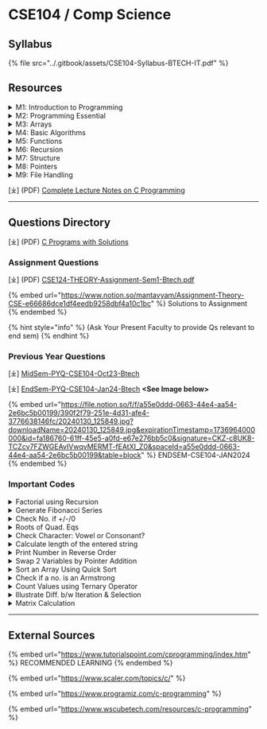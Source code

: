 # CSE104 / Comp Science

## Syllabus

{% file src="../.gitbook/assets/CSE104-Syllabus-BTECH-IT.pdf" %}

## Resources

<details>

<summary>M1: Introduction to Programming</summary>

\[🌐] [C - Overview](https://www.tutorialspoint.com/cprogramming/c_overview.htm)

\[🌐] [C - Features](https://www.tutorialspoint.com/cprogramming/c_features.htm)

\[🌐] [C - History](https://www.tutorialspoint.com/cprogramming/c_history.htm)

\[🌐] [C - Environment Setup](https://www.tutorialspoint.com/cprogramming/c_environment_setup.htm)

\[🌐] [C - Program Structure](https://www.tutorialspoint.com/cprogramming/c_program_structure.htm)

\[🌐] [C - Hello World](https://www.tutorialspoint.com/cprogramming/c_hello_world.htm)

\[🌐] [C - Compilation Process](https://www.tutorialspoint.com/cprogramming/c_compilation_process.htm)

\[🌐] [C - Comments](https://www.tutorialspoint.com/cprogramming/c_comments.htm)

\[🌐] [C - Tokens](https://www.tutorialspoint.com/cprogramming/c_tokens.htm)

\[🌐] [C - Keywords](https://www.tutorialspoint.com/cprogramming/c_keywords.htm)

\[🌐] [C - Identifiers](https://www.tutorialspoint.com/cprogramming/c_identifiers.htm)

\[🌐] [C - User Input](https://www.tutorialspoint.com/cprogramming/c_user_input.htm)

\[🌐] [C - Preprocessors](https://www.tutorialspoint.com/cprogramming/c_preprocessors.htm)

\[🌐] [C - Header Files](https://www.tutorialspoint.com/cprogramming/c_header_files.htm)

\[🌐] [C - Basic Syntax](https://www.tutorialspoint.com/cprogramming/c_basic_syntax.htm)

\[🌐] [C - Data Types](https://www.tutorialspoint.com/cprogramming/c_data_types.htm)

\[🌐] [C - Variables](https://www.tutorialspoint.com/cprogramming/c_variables.htm)

\[🌐] [C - Integer Promotions](https://www.tutorialspoint.com/cprogramming/c_integer_promotions.htm)

\[🌐] [C - Type Conversion](https://www.tutorialspoint.com/cprogramming/c_type_conversion.htm)

\[🌐] [C - Type Casting](https://www.tutorialspoint.com/cprogramming/c_type_casting.htm)

\[🌐] [C - Booleans](https://www.tutorialspoint.com/cprogramming/c_booleans.htm)

\[🌐] [C - Constants](https://www.tutorialspoint.com/cprogramming/c_constants.htm)

\[🌐] [C - Literals](https://www.tutorialspoint.com/cprogramming/c_literals.htm)

\[🌐] [C - Escape sequences](https://www.tutorialspoint.com/cprogramming/c_escape_sequences.htm)

\[🌐] [C - Format Specifiers](https://www.tutorialspoint.com/cprogramming/c_format_specifiers.htm)

\[🌐] [C - Memory Management](https://www.tutorialspoint.com/cprogramming/c_memory_management.htm)

\[🌐] [C - Memory Address](https://www.tutorialspoint.com/cprogramming/c_memory_address.htm)

\[🌐] [C - Storage Classes](https://www.tutorialspoint.com/cprogramming/c_storage_classes.htm)

\[🌐] [C - Error Handling](https://www.tutorialspoint.com/cprogramming/c_error_handling.htm)

</details>

<details>

<summary>M2: Programming Essential</summary>

\[🌐] [C - Operators](https://www.tutorialspoint.com/cprogramming/c_operators.htm)

\[🌐] [C - Arithmetic Operators](https://www.tutorialspoint.com/cprogramming/c_arithmetic_operators.htm)

\[🌐] [C - Relational Operators](https://www.tutorialspoint.com/cprogramming/c_relational_operators.htm)

\[🌐] [C - Logical Operators](https://www.tutorialspoint.com/cprogramming/c_logical_operators.htm)

\[🌐] [C - Bitwise Operators](https://www.tutorialspoint.com/cprogramming/c_bitwise_operators.htm)

\[🌐] [C - Assignment Operators](https://www.tutorialspoint.com/cprogramming/c_assignment_operators.htm)

\[🌐] [C - Unary Operators](https://www.tutorialspoint.com/cprogramming/c_unary_operators.htm)

\[🌐] [C - Increment and Decrement Operators](https://www.tutorialspoint.com/cprogramming/c_increment_and_decrement_operators.htm)

\[🌐] [C - Ternary Operator](https://www.tutorialspoint.com/cprogramming/c_ternary_operator.htm)

\[🌐] [C - sizeof Operator](https://www.tutorialspoint.com/cprogramming/c_sizeof_operator.htm)

\[🌐] [C - Operator Precedence](https://www.tutorialspoint.com/cprogramming/c_operators_precedence.htm)

\[🌐] [C - Misc Operators](https://www.tutorialspoint.com/cprogramming/c_misc_operators.htm)

\[🌐] [C - Decision Making](https://www.tutorialspoint.com/cprogramming/c_decision_making.htm)

\[🌐] [C - if statement](https://www.tutorialspoint.com/cprogramming/if_statement_in_c.htm)

\[🌐] [C - if...else statement](https://www.tutorialspoint.com/cprogramming/if_else_statement_in_c.htm)

\[🌐] [C - nested if statements](https://www.tutorialspoint.com/cprogramming/nested_if_statements_in_c.htm)

\[🌐] [C - switch statement](https://www.tutorialspoint.com/cprogramming/switch_statement_in_c.htm)

\[🌐] [C - Loops](https://www.tutorialspoint.com/cprogramming/c_loops.htm)

\[🌐] [C - While loop](https://www.tutorialspoint.com/cprogramming/c_while_loop.htm)

\[🌐] [C - For loop](https://www.tutorialspoint.com/cprogramming/c_for_loop.htm)

\[🌐] [C - Do...while loop](https://www.tutorialspoint.com/cprogramming/c_do_while_loop.htm)

\[🌐] [C - Nested loop](https://www.tutorialspoint.com/cprogramming/c_nested_loops.htm)

\[🌐] [C - Infinite loop](https://www.tutorialspoint.com/cprogramming/c_infinite_loop.htm)

\[🌐] [C - Break Statement](https://www.tutorialspoint.com/cprogramming/c_break_statement.htm)

\[🌐] [C - Continue Statement](https://www.tutorialspoint.com/cprogramming/c_continue_statement.htm)

\[🌐] [C - goto Statement](https://www.tutorialspoint.com/cprogramming/c_goto_statement.htm)

</details>

<details>

<summary>M3: Arrays</summary>

\[🌐] [C - Arrays](https://www.tutorialspoint.com/cprogramming/c_arrays.htm)

\[🌐] [C - Properties of Array](https://www.tutorialspoint.com/cprogramming/c_properties_of_array.htm)

\[🌐] [C - Multi-Dimensional Arrays](https://www.tutorialspoint.com/cprogramming/c_multi_dimensional_arrays.htm)

\[🌐] [C - Passing Arrays to Function](https://www.tutorialspoint.com/cprogramming/c_passing_arrays_to_functions.htm)

\[🌐] [C - Return Array from Function](https://www.tutorialspoint.com/cprogramming/c_return_arrays_from_function.htm)

\[🌐] [C - Variable Length Arrays](https://www.tutorialspoint.com/cprogramming/c_variable_length_arrays.htm)

</details>

<details>

<summary>M4: Basic Algorithms</summary>

\[🌐] [C - Searching Algorithms](https://www.tutorialspoint.com/data_structures_algorithms/searching_algorithms.htm)

\[🌐] [C - Linear Search Algorithm](https://www.tutorialspoint.com/data_structures_algorithms/linear_search_algorithm.htm)

\[🌐] [C - Binary Search Algorithm](https://www.tutorialspoint.com/data_structures_algorithms/binary_search_algorithm.htm)

\[🌐] [C - Sorting Algorithms](https://www.tutorialspoint.com/data_structures_algorithms/sorting_algorithms.htm)

</details>

<details>

<summary>M5: Functions</summary>

\[🌐] [C - Functions](https://www.tutorialspoint.com/cprogramming/c_functions.htm)

\[🌐] [C - Main Function](https://www.tutorialspoint.com/cprogramming/c_main_function.htm)

\[🌐] [C - Function call by Value](https://www.tutorialspoint.com/cprogramming/c_function_call_by_value.htm)

\[🌐] [C - Function call by reference](https://www.tutorialspoint.com/cprogramming/c_function_call_by_reference.htm)

\[🌐] [C - Nested Functions](https://www.tutorialspoint.com/cprogramming/c_nested_functions.htm)

\[🌐] [C - User-Defined Functions](https://www.tutorialspoint.com/cprogramming/c_user_defined_functions.htm)

\[🌐] [C - Callback Function](https://www.tutorialspoint.com/cprogramming/c_callback_function.htm)

\[🌐] [C - Return Statement](https://www.tutorialspoint.com/cprogramming/c_return_statement.htm)

</details>

<details>

<summary>M6: Recursion</summary>

\[🌐] [C - Recursion](https://www.tutorialspoint.com/cprogramming/c_recursion.htm)

</details>

<details>

<summary>M7: Structure</summary>

\[🌐] [C - Structures](https://www.tutorialspoint.com/cprogramming/c_structures.htm)

\[🌐] [C - Unions](https://www.tutorialspoint.com/cprogramming/c_unions.htm)

\[🌐] [C - Enumeration (or enum)](https://www.tutorialspoint.com/cprogramming/c_enumeration_or_enum.htm)

\[🌐] [C - Typedef](https://www.tutorialspoint.com/cprogramming/c_typedef.htm)

</details>

<details>

<summary>M8: Pointers</summary>

\[🌐] [C - Pointers](https://www.tutorialspoint.com/cprogramming/c_pointers.htm)

\[🌐] [C - Pointer Arithmetics](https://www.tutorialspoint.com/cprogramming/c_pointer_arithmetic.htm)

\[🌐] [C - Dereference Pointer](https://www.tutorialspoint.com/cprogramming/c_dereference_pointer.htm)

\[🌐] [C - NULL Pointer](https://www.tutorialspoint.com/cprogramming/c_null_pointer.htm)

\[🌐] [C - Pointer to Pointer](https://www.tutorialspoint.com/cprogramming/c_pointer_to_pointer.htm)

\[🌐] [C - Pointer to an Array](https://www.tutorialspoint.com/cprogramming/c_pointer_to_an_array.htm)

\[🌐] [C - Pointers to Structures](https://www.tutorialspoint.com/cprogramming/c_pointers_to_structures.htm)

\[🌐] [C - Function Pointers](https://www.tutorialspoint.com/cprogramming/c_function_pointers.htm)

\[🌐] [C - Passing Pointers to Functions](https://www.tutorialspoint.com/cprogramming/c_passing_pointers_to_functions.htm)

\[🌐] [C - Return Pointer from Functions](https://www.tutorialspoint.com/cprogramming/c_return_pointer_from_functions.htm)

</details>

<details>

<summary>M9: File Handling</summary>

\[🌐] [C - Input & Output](https://www.tutorialspoint.com/cprogramming/c_input_output.htm)

\[🌐] [C - File I/O (File Handling)](https://www.tutorialspoint.com/cprogramming/c_file_io.htm)

</details>

\[⤓] (PDF) [Complete Lecture Notes on C Programming](https://drive.google.com/file/d/1jQosuclvfHczGwY1dCHbG0O0-nhozsPN/view?usp=drive_link)

***

## Questions Directory

\[⤓] (PDF) [C Programs with Solutions](https://drive.google.com/file/d/1K-9cLcZRyKE7L4nTLVlZz8OpgeqXQU-I/view?usp=drive_link)

### Assignment Questions

\[⤓] (PDF) [CSE124-THEORY-Assignment-Sem1-Btech.pdf](https://drive.google.com/file/d/1h-sAbQ3Tn2H0BuJS6wUYuRQmvWpgPEm9/view?usp=drive_link)

{% embed url="https://www.notion.so/mantavyam/Assignment-Theory-CSE-e66686dce1df4eedb9258dbf4a10c1bc" %}
Solutions to Assignment
{% endembed %}

{% hint style="info" %}
(Ask Your Present Faculty to provide Qs relevant to end sem)
{% endhint %}

### Previous Year Questions

\[⤓] [MidSem-PYQ-CSE104-Oct23-Btech](https://drive.google.com/file/d/13KCGaG2EyC4GYDuuR6DDw7VJWYwtc4q9/view?usp=drive_link)

\[⤓] [EndSem-PYQ-CSE104-Jan24-Btech](https://drive.google.com/file/d/1b3h-A5TyzEnviqzk_4e4_1g6ofINF-IR/view?usp=drive_link) **\<See Image below>**

{% embed url="https://file.notion.so/f/f/a55e0ddd-0663-44e4-aa54-2e6bc5b00199/390f2f79-251e-4d31-afe4-3776638146fc/20240130_125849.jpg?downloadName=20240130_125849.jpg&expirationTimestamp=1736964000000&id=fa186760-61ff-45e5-a0fd-e67e276bb5c0&signature=CKZ-c8UK8-TCZcv7FZWGEAvIVwqvMERMT-fEAtXI_Z0&spaceId=a55e0ddd-0663-44e4-aa54-2e6bc5b00199&table=block" %}
ENDSEM-CSE104-JAN2024
{% endembed %}

### Important Codes

<details>

<summary>Factorial using Recursion</summary>

```c
#include <stdio.h>

int factorial(int n) {
    if (n == 0 || n == 1)
        return 1;
    else
        return n * factorial(n - 1);
}

int main() {
    int num;
    printf("Enter a non-negative integer: ");
    scanf("%d", &num);

    printf("Factorial of %d = %d\n", num, factorial(num));

    return 0;
}
```



</details>

<details>

<summary>Generate Fibonacci Series</summary>

```c
#include <stdio.h>

void generateFibonacci(int n) {
    int first = 0, second = 1, next;

    printf("Fibonacci Series up to %d terms: ", n);

    for (int i = 0; i < n; i++) {
        printf("%d, ", first);
        next = first + second;
        first = second;
        second = next;
    }
}

int main() {
    int terms;
    printf("Enter the number of terms for Fibonacci Series: ");
    scanf("%d", &terms);

    generateFibonacci(terms);

    return 0;
}
```

</details>

<details>

<summary>Check No. if +/-/0</summary>

<pre class="language-c"><code class="lang-c"><strong>#include &#x3C;stdio.h>
</strong><strong>
</strong>int main() {
    int num;

    printf("Enter a number: ");
    scanf("%d", &#x26;num);

    if (num > 0) {
        printf("The number %d is positive.\n", num);
    } else if (num &#x3C; 0) {
        printf("The number %d is negative.\n", num);
    } else {
        printf("The number is zero.\n");
    }

    return 0;
}
</code></pre>

</details>

<details>

<summary>Roots of Quad. Eqs</summary>

```c
#include <stdio.h>
#include <math.h>

int main() {
    double a, b, c;
    double discriminant, root1, root2;

    // Input coefficients a, b, and c
    printf("Enter coefficients (a, b, c) of the quadratic equation (ax^2 + bx + c = 0):\n");
    scanf("%lf %lf %lf", &a, &b, &c);

    // Calculate discriminant
    discriminant = b * b - 4 * a * c;

    // Check the nature of roots
    if (discriminant > 0) {
        // Two distinct real roots
        root1 = (-b + sqrt(discriminant)) / (2 * a);
        root2 = (-b - sqrt(discriminant)) / (2 * a);
        printf("Roots are real and distinct: %.2lf and %.2lf\n", root1, root2);
    } else if (discriminant == 0) {
        // One real root (repeated)
        root1 = -b / (2 * a);
        printf("Roots are real and equal: %.2lf\n", root1);
    } else {
        // Complex roots
        double realPart = -b / (2 * a);
        double imaginaryPart = sqrt(-discriminant) / (2 * a);
        printf("Roots are complex and imaginary: %.2lf + %.2lfi and %.2lf - %.2lfi\n",
               realPart, imaginaryPart, realPart, imaginaryPart);
    }

    return 0;
}
```

</details>

<details>

<summary>Check Character: Vowel or Consonant?</summary>

<pre class="language-c"><code class="lang-c"><strong>#include &#x3C;stdio.h>
</strong>
int main() {
    char ch;

    printf("Enter a character: ");
    scanf(" %c", &#x26;ch);

    // Checking if the entered character is an alphabet
    if ((ch >= 'a' &#x26;&#x26; ch &#x3C;= 'z') || (ch >= 'A' &#x26;&#x26; ch &#x3C;= 'Z')) {
        // Checking if the character is a vowel
        if (ch == 'a' || ch == 'e' || ch == 'i' || ch == 'o' || ch == 'u' ||
            ch == 'A' || ch == 'E' || ch == 'I' || ch == 'O' || ch == 'U') {
            printf("The character %c is a vowel.\n", ch);
        } else {
            printf("The character %c is a consonant.\n", ch);
        }
    } else {
        printf("Invalid input. Please enter an alphabet character.\n");
    }

    return 0;
}
</code></pre>

</details>

<details>

<summary>Calculate length of the entered string</summary>

```c
#include <stdio.h>

// Function to calculate the length of a string
int stringLength(const char *str) {
    int length = 0;

    // Loop until the null character '\0' is encountered
    while (str[length] != '\0') {
        length++;
    }

    return length;
}

int main() {
    char inputString[100];

    printf("Enter a string: ");
    scanf("%s", inputString);

    // Calculate and display the length of the entered string
    printf("Length of the string: %d\n", stringLength(inputString));

    return 0;
}
```

</details>

<details>

<summary>Print Number in Reverse Order</summary>

```c
#include <stdio.h>

void printReverseFor(int n) {
    printf("Printing in reverse using for loop: ");
    for (int i = n; i >= 1; i--) {
        printf("%d ", i);
    }
    printf("\n");
}

void printReverseWhile(int n) {
    printf("Printing in reverse using while loop: ");
    int i = n;
    while (i >= 1) {
        printf("%d ", i);
        i--;
    }
    printf("\n");
}

int main() {
    int num;

    printf("Enter a positive integer: ");
    scanf("%d", &num);

    printReverseFor(num);
    printReverseWhile(num);

    return 0;
}
```

</details>

<details>

<summary>Swap 2 Variables by Pointer Addition</summary>

```c
#include <stdio.h>

void swap(int *a, int *b) {
    *a = *a + *b;
    *b = *a - *b;
    *a = *a - *b;
}

int main() {
    int num1, num2;

    printf("Enter the first number: ");
    scanf("%d", &num1);

    printf("Enter the second number: ");
    scanf("%d", &num2);

    printf("Before swapping: num1 = %d, num2 = %d\n", num1, num2);

    swap(&num1, &num2);

    printf("After swapping: num1 = %d, num2 = %d\n", num1, num2);

    return 0;
}
```

</details>

<details>

<summary>Sort an Array Using Quick Sort</summary>

```c
#include <stdio.h>

void swap(int *a, int *b) {
    int temp = *a;
    *a = *b;
    *b = temp;
}

int partition(int arr[], int low, int high) {
    int pivot = arr[high];
    int i = low - 1;

    for (int j = low; j < high; j++) {
        if (arr[j] < pivot) {
            i++;
            swap(&arr[i], &arr[j]);
        }
    }

    swap(&arr[i + 1], &arr[high]);
    return i + 1;
}

void quickSort(int arr[], int low, int high) {
    if (low < high) {
        int pi = partition(arr, low, high);

        quickSort(arr, low, pi - 1);
        quickSort(arr, pi + 1, high);
    }
}

int main() {
    int arr[] = {12, 11, 13, 5, 6, 7};
    int n = sizeof(arr) / sizeof(arr[0]);

    quickSort(arr, 0, n - 1);

    printf("Sorted array: ");
    for (int i = 0; i < n; i++)
        printf("%d ", arr[i]);

    return 0;
}
```

</details>

<details>

<summary>Check if a no. is an Armstrong</summary>

```c
#include <stdio.h>
#include <math.h>

// Function to check if a number is an Armstrong number
int isArmstrong(int num) {
    int originalNum, remainder, result = 0, n = 0;

    originalNum = num;

    // Counting the number of digits
    while (originalNum != 0) {
        originalNum /= 10;
        ++n;
    }

    originalNum = num;

    // Calculating the sum of nth powers of digits
    while (originalNum != 0) {
        remainder = originalNum % 10;
        result += pow(remainder, n);
        originalNum /= 10;
    }

    // Checking if the number is Armstrong
    if (result == num)
        return 1; // True, the number is Armstrong
    else
        return 0; // False, the number is not Armstrong
}

int main() {
    int num;

    printf("Enter a number: ");
    scanf("%d", &num);

    // Checking if the entered number is Armstrong
    if (isArmstrong(num))
        printf("%d is an Armstrong number.\n", num);
    else
        printf("%d is not an Armstrong number.\n", num);

    return 0;
}
```

</details>

<details>

<summary>Count Values using Ternary Operator</summary>

```c
#include <stdio.h>

int main() {
    int num, positiveCount = 0, negativeCount = 0, zeroCount = 0;

    printf("Enter integers (enter 0 to stop):\n");

    while (1) {
        scanf("%d", &num);

        // Check if the entered number is zero, and exit the loop
        if (num == 0)
            break;

        // Use conditional operator to count positive, negative, or zero values
        (num > 0) ? positiveCount++ : (num < 0) ? negativeCount++ : zeroCount++;
    }

    printf("Count of positive numbers: %d\n", positiveCount);
    printf("Count of negative numbers: %d\n", negativeCount);
    printf("Count of zero values: %d\n", zeroCount);

    return 0;
}
```

</details>

<details>

<summary>Illustrate Diff. b/w Iteration &#x26; Selection</summary>

```c
#include <stdio.h>

int main() {
    // Iteration using a for loop
    printf("Iteration using a for loop:\n");
    for (int i = 1; i <= 5; i++) {
        printf("Iteration %d\n", i);
    }

    // Iteration using a while loop
    printf("\nIteration using a while loop:\n");
    int j = 1;
    while (j <= 5) {
        printf("Iteration %d\n", j);
        j++;
    }

    // Selection using if-else statement
    int number;

    printf("\nEnter a number: ");
    scanf("%d", &number);

    if (number > 0) {
        printf("The number %d is positive.\n", number);
    } else if (number < 0) {
        printf("The number %d is negative.\n", number);
    } else {
        printf("The number is zero.\n");
    }

    return 0;
}
```

</details>

<details>

<summary>Matrix Calculation</summary>

```c
#include <stdio.h>

// Function to add two matrices
void addMatrices(int firstMatrix[10][10], int secondMatrix[10][10], int result[10][10], int rows, int cols) {
    for (int i = 0; i < rows; i++) {
        for (int j = 0; j < cols; j++) {
            result[i][j] = firstMatrix[i][j] + secondMatrix[i][j];
        }
    }
}

// Function to display a matrix
void displayMatrix(int matrix[10][10], int rows, int cols) {
    for (int i = 0; i < rows; i++) {
        for (int j = 0; j < cols; j++) {
            printf("%d\t", matrix[i][j]);
        }
        printf("\n");
    }
}

int main() {
    int rows, cols;

    printf("Enter the number of rows and columns for the matrices: ");
    scanf("%d %d", &rows, &cols);

    int firstMatrix[10][10], secondMatrix[10][10], resultMatrix[10][10];

    printf("Enter elements of the first matrix:\n");
    for (int i = 0; i < rows; i++) {
        for (int j = 0; j < cols; j++) {
            scanf("%d", &firstMatrix[i][j]);
        }
    }

    printf("Enter elements of the second matrix:\n");
    for (int i = 0; i < rows; i++) {
        for (int j = 0; j < cols; j++) {
            scanf("%d", &secondMatrix[i][j]);
        }
    }

    // Adding two matrices
    addMatrices(firstMatrix, secondMatrix, resultMatrix, rows, cols);

    // Displaying the result matrix
    printf("Resultant Matrix:\n");
    displayMatrix(resultMatrix, rows, cols);

    return 0;
}
```

</details>

***

## External Sources

{% embed url="https://www.tutorialspoint.com/cprogramming/index.htm" %}
RECOMMENDED LEARNING
{% endembed %}

{% embed url="https://www.scaler.com/topics/c/" %}

{% embed url="https://www.programiz.com/c-programming" %}

{% embed url="https://www.wscubetech.com/resources/c-programming" %}
